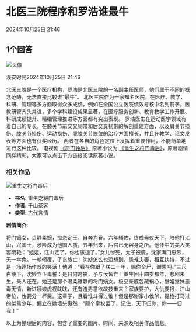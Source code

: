 # 北医三院程序和罗浩谁最牛

2024年10月25日 21:46

## 1个回答

![头像](https://facepic.qidian.com/qd_face/349573/213/100)

浅安时光2024年10月25日 21:46

北医三院是一个医疗机构，罗浩是北医三院的一名副主任医师，他们属于不同的概念范畴，无法直接比较谁“最牛”。 北医三院作为一家知名医院，在医疗、教学、科研、管理等多方面取得众多成绩，例如在全国公立医院绩效考核中名列前茅，医教研管齐头并进，多个学科建设成果显著，在医疗服务创新、教育教学工作开展、科研成绩提升、精细管理推进等方面都有突出表现。 罗浩医生在运动医学领域有着自己的专长，在膝关节前交叉韧带和后交叉韧带的解剖重建方面，以及肩关节损伤、膝关节损伤、运动损伤、髋膝关节脱位的治疗方面擅长，并且在教学、论文发表等方面也有获奖经历。 两者在各自的角色定位上发挥着重要作用，不能简单地进行这种比较。 电视剧 [《将门独后》](/so/将门独后.html) 原著小说为 [《重生之将门毒后》](/book/1001936029/)，原著剧情同样精彩，大家可以点击下方链接阅读原著小说。

### 相关作品

![重生之将门毒后](//bookcover.yuewen.com/qdbimg/349573/1001936029/180)

- **书名**: 重生之将门毒后
- **作者**: 千山茶客
- **类型**: 古代言情

**剧情简介**: 

将门嫡女，贞静柔婉，痴恋定王，自奔为眷。六年辅佐，终成母仪天下。陪他打江山，兴国土，涉险成为他国人质，五年归来，后宫已无容身之所。他怀中的美人笑容明艳：“姐姐，江山定了，你也该退了。”女儿惨死，太子被废。沈家满门忠烈，无一幸免。一朝倾覆，子丧族亡！沈妙怎么也没想到，患难夫妻，相互扶持，不过是一场逢场作戏的笑话！他道：“看在你跟了朕二十年，赐你全尸，谢恩吧。”三尺白绫下，沈妙立下毒誓：是日何时丧，予与汝皆亡！重生回十四岁那年，悲剧未生，亲人还在，她还是那个温柔雅静的将门嫡女。极品亲戚包藏祸心，堂姐堂妹恶毒无情，新进姨娘虎视眈眈，还有渣男意欲故技重来？家族要护，大仇要报，江山帝位，也要分一杯羹。这辈子，且看谁斗得过谁！但是那谢家小侯爷，提枪打马过的桀骜少年，偏立在她墙头傲然：“颠个皇权罢了，记住，天下归你，你——归我！”

以上为整理后的内容，包含了重要的图片、时间、来源及相关作品信息。
<!-- tcd_original_link https://www.qidian.com/ask/qqbxavxpeqbiq -->
